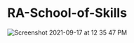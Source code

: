 # RA-School-of-Skills
![Screenshot 2021-09-17 at 12 35 47 PM](https://user-images.githubusercontent.com/76033808/133743576-4570813d-2359-463c-8a1a-b72b3233700f.png)
